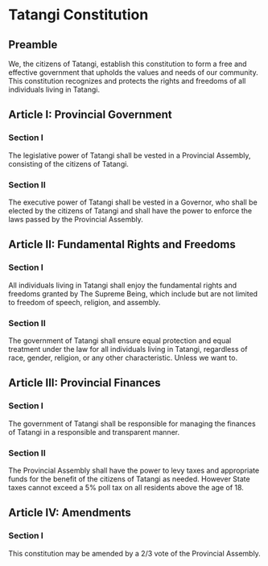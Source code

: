 # Tatangi Constitution
## Preamble
We, the citizens of Tatangi, establish this constitution to form a free and effective government that upholds the values and needs of our community. This constitution recognizes and protects the rights and freedoms of all individuals living in Tatangi.
## Article I: Provincial Government
### Section I
The legislative power of Tatangi shall be vested in a Provincial Assembly, consisting of the citizens of Tatangi.
### Section II
The executive power of Tatangi shall be vested in a Governor, who shall be elected by the citizens of Tatangi and shall have the power to enforce the laws passed by the Provincial Assembly.
## Article II: Fundamental Rights and Freedoms 
### Section I
All individuals living in Tatangi shall enjoy the fundamental rights and freedoms granted by The Supreme Being, which include but are not limited to freedom of speech, religion, and assembly.
### Section II
The government of Tatangi shall ensure equal protection and equal treatment under the law for all individuals living in Tatangi, regardless of race, gender, religion, or any other characteristic. Unless we want to.
## Article III: Provincial Finances
### Section I
The government of Tatangi shall be responsible for managing the finances of Tatangi in a responsible and transparent manner.
### Section II
The Provincial Assembly shall have the power to levy taxes and appropriate funds for the benefit of the citizens of Tatangi as needed. However State taxes cannot exceed a 5% poll tax on all residents above the age of 18.
## Article IV: Amendments
### Section I
This constitution may be amended by a 2/3 vote of the Provincial Assembly. 
